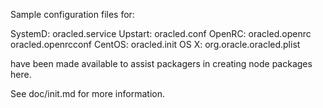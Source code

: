 Sample configuration files for:

SystemD: oracled.service
Upstart: oracled.conf
OpenRC:  oracled.openrc
         oracled.openrcconf
CentOS:  oracled.init
OS X:    org.oracle.oracled.plist

have been made available to assist packagers in creating node packages here.

See doc/init.md for more information.
